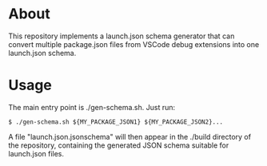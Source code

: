 # About
This repository implements a launch.json schema generator that can convert
multiple package.json files from VSCode debug extensions into one launch.json
schema.

# Usage
The main entry point is ./gen-schema.sh. Just run:
```console
$ ./gen-schema.sh ${MY_PACKAGE_JSON1} ${MY_PACKAGE_JSON2}...
```
A file "launch.json.jsonschema" will then appear in the ./build directory of the
repository, containing the generated JSON schema suitable for launch.json files.

